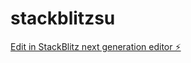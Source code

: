# stackblitzsu

[Edit in StackBlitz next generation editor ⚡️](https://stackblitz.com/~/github.com/ittps-pro/stackblitzsu)
